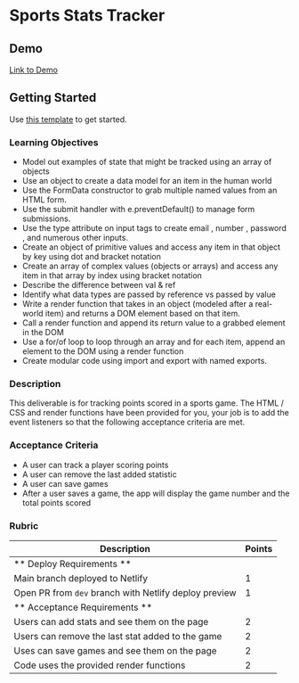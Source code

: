 # Sports Stats Tracker

## Demo

[Link to Demo](https://alchemy-stats-tracker.netlify.app/)

## Getting Started

Use [this template](https://github.com/alchemycodelab/web-game-stats-tracker) to get started.

### Learning Objectives

-   Model out examples of state that might be tracked using an array of objects
-   Use an object to create a data model for an item in the human world
-   Use the FormData constructor to grab multiple named values from an HTML form.
-   Use the submit handler with e.preventDefault() to manage form submissions.
-   Use the type attribute on input tags to create email , number , password , and numerous other inputs.
-   Create an object of primitive values and access any item in that object by key using dot and bracket notation
-   Create an array of complex values (objects or arrays) and access any item in that array by index using bracket notation
-   Describe the difference between val & ref
-   Identify what data types are passed by reference vs passed by value
-   Write a render function that takes in an object (modeled after a real-world item) and returns a DOM element based on that item.
-   Call a render function and append its return value to a grabbed element in the DOM
-   Use a for/of loop to loop through an array and for each item, append an element to the DOM using a render function
-   Create modular code using import and export with named exports.

### Description

This deliverable is for tracking points scored in a sports game. The HTML / CSS and render functions have been provided for you, your job is to add the event listeners so that the following acceptance criteria are met.

### Acceptance Criteria

-   A user can track a player scoring points
-   A user can remove the last added statistic
-   A user can save games
-   After a user saves a game, the app will display the game number and the total points scored

### Rubric

| Description                                           | Points |
| ----------------------------------------------------- | ------ |
| ** Deploy Requirements **                             |        |
| Main branch deployed to Netlify                       | 1      |
| Open PR from `dev` branch with Netlify deploy preview | 1      |
| ** Acceptance Requirements **                         |        |
| Users can add stats and see them on the page          | 2      |
| Users can remove the last stat added to the game      | 2      |
| Uses can save games and see them on the page          | 2      |
| Code uses the provided render functions               | 2      |
